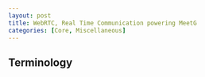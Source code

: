 ```yaml
---
layout: post
title: WebRTC, Real Time Communication powering MeetG
categories: [Core, Miscellaneous]
---
```


## Terminology
